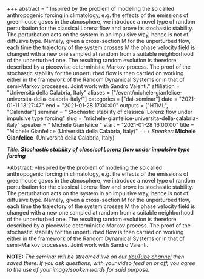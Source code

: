 +++
abstract = " Inspired by the problem of modeling the so called anthropogenic forcing in climatology, e.g. the effects of the emissions of greenhouse gases in the atmosphere, we introduce a novel type of random perturbation for the classical Lorenz flow and prove its stochastic stability. The perturbation acts on the system in an impulsive way, hence is not of diffusive type. Namely, given a cross-section M for the unperturbed flow, each time the trajectory of the system crosses M the phase velocity field is changed with a new one sampled at random from a suitable neighborhood of the unperturbed one. The resulting random evolution is therefore described by a piecewise deterministic Markov process. The proof of the stochastic stability for the unperturbed flow is then carried on working either in the framework of the Random Dynamical Systems or in that of semi-Markov processes. Joint work with Sandro Vaienti."
affiliation = "Università della Calabria, Italy"
aliases = ["/event/michele-gianfelice-universita-della-calabria-italy/"]
categories = ["dai-seminar"]
date = "2021-01-11 13:27:47"
end = "2021-01-28 17:00:00"
outputs = ["HTML", "Calendar"]
seminar = " Stochastic stability of classical Lorenz flow under impulsive type forcing"
slug = "michele-gianfelice-universita-della-calabria-italy"
speaker = " Michele Gianfelice "
start = "2021-01-28 16:00:00"
title = "Michele Gianfelice (Università della Calabria, Italy)"
+++
*Speaker:* **Michele Gianfelice**  (Università della Calabria, Italy)

*Title: **Stochastic stability of classical Lorenz flow under impulsive
type forcing***

*Abstract: *Inspired by the problem of modeling the so called
anthropogenic forcing in climatology, e.g. the effects of the emissions
of greenhouse gases in the atmosphere, we introduce a novel type of
random perturbation for the classical Lorenz flow and prove its
stochastic stability. The perturbation acts on the system in an
impulsive way, hence is not of diffusive type. Namely, given a
cross-section M for the unperturbed flow, each time the trajectory of
the system crosses M the phase velocity field is changed with a new one
sampled at random from a suitable neighborhood of the unperturbed one.
The resulting random evolution is therefore described by a piecewise
deterministic Markov process. The proof of the stochastic stability for
the unperturbed flow is then carried on working either in the framework
of the Random Dynamical Systems or in that of semi-Markov processes.
Joint work with Sandro Vaienti.

**NOTE:** *The seminar will be streamed live on our [YouTube
channel](https://www.youtube.com/channel/UCyNNg155G3iLS7l-qZjboyg) then
saved there. If you ask questions, with your video feed on or off, you
agree to the use of your image/spoken words for said purpose.*
